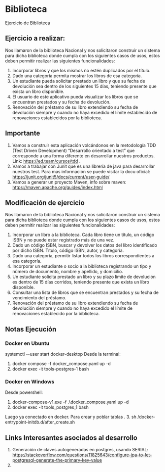 # Biblioteca
Ejercicio de Biblioteca

## Ejercicio a realizar:
Nos llamaron de la biblioteca Nacional y nos solicitaron construir un sistema para dicha biblioteca donde cumpla con los siguientes casos de usos, estos deben permitir realizar las siguientes funcionalidades:
1.	Incorporar libros y que los mismos no estén duplicados por el título.
2.	Dado una categoría permita mostrar los libros de esa categoría.
3.	Un estudiante pueda solicitar prestado un libro y que su fecha de devolución sea dentro de los siguientes 15 días, teniendo presente que exista un libro disponible.
4.	El usuario de este aplicativo pueda visualizar los libros que se encuentran prestados y su fecha de devolución.
5.	Renovación del préstamo de su libro extendiendo su fecha de devolución siempre y cuando no haya excedido el límite establecido de renovaciones establecidos por la biblioteca.
## Importante
1.	Vamos a construir esta aplicación volcándonos en la metodología TDD (Test Driven Development) “Desarrollo orientado a test” que corresponde a una forma diferente en desarrollar nuestros productos.
Link: https://ed.team/cursos/tdd .
2.	Vamos a trabajar con Junit que es una librería de java para desarrollar nuestros test. Para mas información se puede visitar la docu oficial: https://junit.org/junit5/docs/current/user-guide/
3.	Vamos a generar un proyecto Maven, info sobre maven: https://maven.apache.org/guides/index.html


## Modificación de ejercicio

Nos llamaron de la biblioteca Nacional y nos solicitaron construir un sistema para dicha biblioteca donde cumpla con los siguientes casos de usos, estos deben permitir realizar las siguientes funcionalidades: 

1. Incorporar un libro a la biblioteca. Cada libro tiene un título, un código ISBN y no puede estar registrado más de una vez. 
2. Dado un código ISBN, buscar y devolver los datos del libro identificado por dicho ISBN. Título, código ISBN, autor, y categoría. 
3. Dado una categoría, permitir listar todos los libros correspondientes a esa categoría. 
4. Incorporar un estudiante o socio a la biblioteca registrando un tipo y número de documento, nombre y apellido, y domicilio. 
5. Un estudiante solicita prestado un libro y su plazo límite de devolución es dentro de 15 días corridos, teniendo presente que exista un libro disponible. 
6. Consultar una lista de libros que se encuentran prestados y su fecha de vencimiento del préstamo. 
7. Renovación del préstamo de su libro extendiendo su fecha de devolución siempre y cuando no haya excedido el límite de renovaciones establecido por la biblioteca. 




## Notas Ejecución 

### Docker en Ubuntu
systemctl --user start docker-desktop
Desde la terminal: 
1. docker compose -f docker_compose.yaml up -d
2. docker exec -it tools-postgres-1 bash

### Docker en Windows
Desde powershell: 
1. docker-compose-v1.exe -f .\docker_compose.yaml up -d
2. docker exec -it tools_postgres_1 bash

Luego ya conectado en docker. Para crear y poblar tablas . 
3. sh /docker-entrypoint-initdb.d/after_create.sh 


## Links Interesantes asociados al desarrollo
1. Generación de claves autogeneradas en postgres, usando SERIAL: https://stackoverflow.com/questions/11825643/configure-jpa-to-let-postgresql-generate-the-primary-key-value
2. 